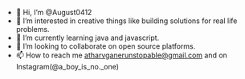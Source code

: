 - 👋 Hi, I’m @August0412
- 👀 I’m interested in creative things like building solutions for real life problems.
- 🌱 I’m currently learning java and javascript.
- 💞️ I’m looking to collaborate on open source platforms.
- 📫 How to reach me atharvganerunstopable@gmail.com and on Instagram(@a_boy_is_no._one) 

<!---
August0412/August0412 is a ✨ special ✨ repository because its `README.md` (this file) appears on your GitHub profile.
You can click the Preview link to take a look at your changes.
--->
